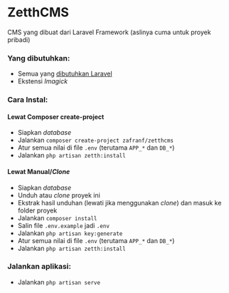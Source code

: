 # ZetthCMS

CMS yang dibuat dari Laravel Framework (aslinya cuma untuk proyek pribadi)

### Yang dibutuhkan:

-   Semua yang [dibutuhkan Laravel](https://laravel.com/docs/6.x#server-requirements)
-   Ekstensi _Imagick_

### Cara Instal:

#### Lewat Composer create-project

-   Siapkan _database_
-   Jalankan `composer create-project zafranf/zetthcms`
-   Atur semua nilai di file `.env` (terutama `APP_*` dan `DB_*`)
-   Jalankan `php artisan zetth:install`

#### Lewat Manual/_Clone_

-   Siapkan _database_
-   Unduh atau _clone_ proyek ini
-   Ekstrak hasil unduhan (lewati jika menggunakan _clone_) dan masuk ke folder proyek
-   Jalankan `composer install`
-   Salin file `.env.example` jadi `.env`
-   Jalankan `php artisan key:generate`
-   Atur semua nilai di file `.env` (terutama `APP_*` dan `DB_*`)
-   Jalankan `php artisan zetth:install`

### Jalankan aplikasi:

-   Jalankan `php artisan serve`
